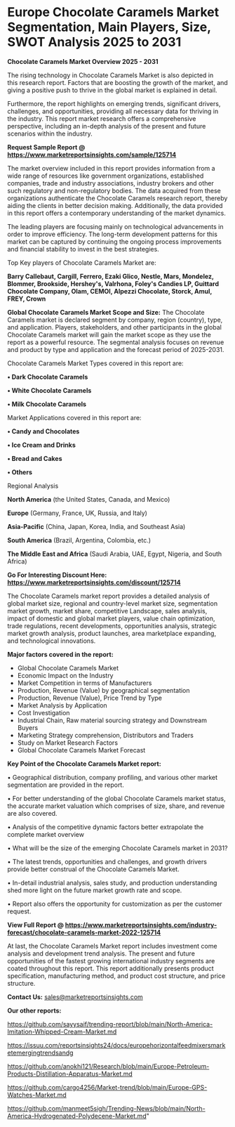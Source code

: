 # Europe Chocolate Caramels Market Segmentation, Main Players, Size, SWOT Analysis 2025 to 2031

<Strong> Chocolate Caramels Market Overview 2025 - 2031</strong>

The rising technology in Chocolate Caramels Market is also depicted in this research report. Factors that are boosting the growth of the market, and giving a positive push to thrive in the global market is explained in detail.

Furthermore, the report highlights on emerging trends, significant drivers, challenges, and opportunities, providing all necessary data for thriving in the industry. This report market research offers a comprehensive perspective, including an in-depth analysis of the present and future scenarios within the industry.

<strong>Request Sample Report @ <a href=https://www.marketreportsinsights.com/sample/125714>https://www.marketreportsinsights.com/sample/125714</a></strong>

The market overview included in this report provides information from a wide range of resources like government organizations, established companies, trade and industry associations, industry brokers and other such regulatory and non-regulatory bodies. The data acquired from these organizations authenticate the Chocolate Caramels research report, thereby aiding the clients in better decision making. Additionally, the data provided in this report offers a contemporary understanding of the market dynamics.

The leading players are focusing mainly on technological advancements in order to improve efficiency. The long-term development patterns for this market can be captured by continuing the ongoing process improvements and financial stability to invest in the best strategies.

Top Key players of Chocolate Caramels Market are:

<strong>Barry Callebaut, Cargill, Ferrero, Ezaki Glico, Nestle, Mars, Mondelez, Blommer, Brookside, Hershey's, Valrhona, Foley's Candies LP, Guittard Chocolate Company, Olam, CEMOI, Alpezzi Chocolate, Storck, Amul, FREY, Crown</strong>

<strong><b>Global Chocolate Caramels Market Scope and Size:</b></strong>
The Chocolate Caramels market is declared segment by company, region (country), type, and application. Players, stakeholders, and other participants in the global Chocolate Caramels market will gain the market scope as they use the report as a powerful resource. The segmental analysis focuses on revenue and product by type and application and the forecast period of 2025-2031.

Chocolate Caramels Market Types covered in this report are:

<strong>• Dark Chocolate Caramels

• White Chocolate Caramels

• Milk Chocolate Caramels</strong>

Market Applications covered in this report are:

<strong>• Candy and Chocolates

• Ice Cream and Drinks

• Bread and Cakes

• Others</strong> 

Regional Analysis

<strong>North America</strong> (the United States, Canada, and Mexico)

<strong>Europe</strong> (Germany, France, UK, Russia, and Italy)

<strong>Asia-Pacific</strong> (China, Japan, Korea, India, and Southeast Asia)

<strong>South America</strong> (Brazil, Argentina, Colombia, etc.)

<strong>The Middle East and Africa</strong> (Saudi Arabia, UAE, Egypt, Nigeria, and South Africa)

<strong>Go For Interesting Discount Here: <a href=https://www.marketreportsinsights.com/discount/125714>https://www.marketreportsinsights.com/discount/125714</a></strong>

The Chocolate Caramels market report provides a detailed analysis of global market size, regional and country-level market size, segmentation market growth, market share, competitive Landscape, sales analysis, impact of domestic and global market players, value chain optimization, trade regulations, recent developments, opportunities analysis, strategic market growth analysis, product launches, area marketplace expanding, and technological innovations.

<strong><b>Major factors covered in the report:</b></strong>
<ul>
  <li>Global Chocolate Caramels Market </li>
  <li>Economic Impact on the Industry</li>
  <li>Market Competition in terms of Manufacturers</li>
  <li>Production, Revenue (Value) by geographical segmentation</li>
  <li>Production, Revenue (Value), Price Trend by Type</li>
  <li>Market Analysis by Application</li>
  <li>Cost Investigation</li>
  <li>Industrial Chain, Raw material sourcing strategy and Downstream Buyers</li>
  <li>Marketing Strategy comprehension, Distributors and Traders</li>
  <li>Study on Market Research Factors</li>
  <li>Global Chocolate Caramels Market Forecast</li>
</ul>

<strong><b>Key Point of the Chocolate Caramels Market report:</b></strong>

• Geographical distribution, company profiling, and various other market segmentation are provided in the report.

• For better understanding of the global Chocolate Caramels market status, the accurate market valuation which comprises of size, share, and revenue are also covered.

• Analysis of the competitive dynamic factors better extrapolate the complete market overview

• What will be the size of the emerging Chocolate Caramels market in 2031?

• The latest trends, opportunities and challenges, and growth drivers provide better construal of the Chocolate Caramels Market.

• In-detail industrial analysis, sales study, and production understanding shed more light on the future market growth rate and scope.

• Report also offers the opportunity for customization as per the customer request.

<strong><b>View Full Report @ <a href=https://www.marketreportsinsights.com/industry-forecast/chocolate-caramels-market-2022-125714>https://www.marketreportsinsights.com/industry-forecast/chocolate-caramels-market-2022-125714</a></b></strong>


At last, the Chocolate Caramels Market report includes investment come analysis and development trend analysis. The present and future opportunities of the fastest growing international industry segments are coated throughout this report. This report additionally presents product specification, manufacturing method, and product cost structure, and price structure.

<strong>Contact Us:</strong>
sales@marketreportsinsights.com

<strong>Our other reports:</strong>

<a href=https://github.com/sayysaif/trending-report/blob/main/North-America-Imitation-Whipped-Cream-Market.md>https://github.com/sayysaif/trending-report/blob/main/North-America-Imitation-Whipped-Cream-Market.md</a>

<a href=https://issuu.com/reportsinsights24/docs/europehorizontalfeedmixersmarketemergingtrendsandg>https://issuu.com/reportsinsights24/docs/europehorizontalfeedmixersmarketemergingtrendsandg</a>

<a href=https://github.com/anokhi121/Research/blob/main/Europe-Petroleum-Products-Distillation-Apparatus-Market.md>https://github.com/anokhi121/Research/blob/main/Europe-Petroleum-Products-Distillation-Apparatus-Market.md</a>

<a href=https://github.com/cargo4256/Market-trend/blob/main/Europe-GPS-Watches-Market.md>https://github.com/cargo4256/Market-trend/blob/main/Europe-GPS-Watches-Market.md</a>

<a href=https://github.com/manmeet5sigh/Trending-News/blob/main/North-America-Hydrogenated-Polydecene-Market.md>https://github.com/manmeet5sigh/Trending-News/blob/main/North-America-Hydrogenated-Polydecene-Market.md</a>"
